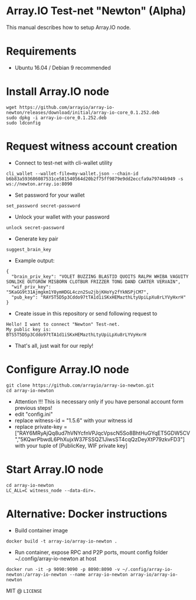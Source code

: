 # Array.IO Test-net "Newton" (Alpha)

This manual describes how to setup Array.IO node.

# Requirements
* Ubuntu 16.04 / Debian 9 recommended

# Install Array.IO node
```
wget https://github.com/arrayio/array-io-newton/releases/download/initial/array-io-core_0.1.252.deb
sudo dpkg -i array-io-core_0.1.252.deb
sudo ldconfig
```

# Request witness account creation
* Connect to test-net with cli-wallet utility
```
cli_wallet --wallet-file=my-wallet.json --chain-id b6b83a593686087531ce581540564d20b2f75ff9879e9dd2eccfa9a79744b949 -s ws://newton.array.io:8090
```
* Set password for your wallet
```
set_password secret-password
```
* Unlock your wallet with your password
```
unlock secret-password
```
* Generate key pair
```
suggest_brain_key
```
* Example output:
```
{
  "brain_priv_key": "VOLET BUZZING BLASTID QUOITS RALPH WHIBA VAGUITY SONLIKE OUTGROW MISBORN CLOTBUR FRIZZER TONG DAND CARTER VERVAIN",
  "wif_priv_key": "5KaGG9t31Ajmgkm1Y8ymHDGL4czn2Su2jbjKHoYy2fYkNSPjCM7",
  "pub_key": "RAY5T5D5p3Cddo97tTA1d1iSKxHEMazthLtyUpiLpXu8rLYVyHxrH"
}
```
* Create issue in this repository or send following request to <email>
```
Hello! I want to connect "Newton" Test-net.
My public key is: BTS5T5D5p3Cddo97tTA1d1iSKxHEMazthLtyUpiLpXu8rLYVyHxrH
```
* That's all, just wait for our reply!


# Configure Array.IO node
```
git clone https://github.com/arrayio/array-io-newton.git
cd array-io-newton
```
* Attention !!! This is necessary only if you have personal account form previous steps!
* edit "config.ini"  
* replace witness-id = "1.5.6" with your witness id
* replace private-key = ["RAY6MRyAjQq8ud7hVNYcfnVPJqcVpscN5So8BhtHuGYqET5GDW5CV","5KQwrPbwdL6PhXujxW37FSSQZ1JiwsST4cqQzDeyXtP79zkvFD3"] with your tuple of [PublicKey, WIF private key]

# Start Array.IO node
```
cd array-io-newton
LC_ALL=C witness_node --data-dir=.
```

# Alternative: Docker instructions
* Build container image
```
docker build -t array-io/array-io-newton .
```
* Run container, expose RPC and P2P ports, mount config folder ~/.config/array-io-newton at host
```
docker run -it -p 9090:9090 -p 8090:8090 -v ~/.config/array-io-newton:/array-io-newton --name array-io-newton array-io/array-io-newton
```


MIT @ `LICENSE`
